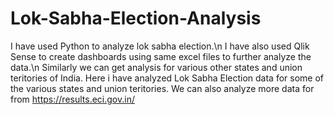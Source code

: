 # Lok-Sabha-Election-Analysis

I have used Python to analyze lok sabha election.\n
I have also used Qlik Sense to create dashboards using same excel files to further analyze the data.\n
Similarly we can get analysis for various other states and union teritories of India.
Here i have analyzed Lok Sabha Election data for some of the various states and union teritories.
We can also analyze more data for from https://results.eci.gov.in/
